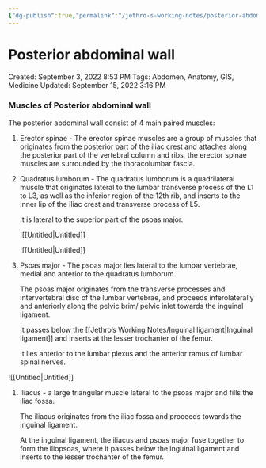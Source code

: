 ```yaml
---
{"dg-publish":true,"permalink":"/jethro-s-working-notes/posterior-abdominal-wall/","dgPassFrontmatter":true}
---
```



# Posterior abdominal wall

Created: September 3, 2022 8:53 PM
Tags: Abdomen, Anatomy, GIS, Medicine
Updated: September 15, 2022 3:16 PM

### Muscles of Posterior abdominal wall

The posterior abdominal wall consist of 4 main paired muscles:

1. Erector spinae - The erector spinae muscles are a group of muscles that  originates from the posterior part of the iliac crest and attaches along the posterior part of the vertebral column and ribs, the erector spinae muscles are surrounded by the thoracolumbar fascia.
2. Quadratus lumborum - The quadratus lumborum is a quadrilateral muscle that originates lateral to the lumbar transverse process of the L1 to L3, as well as the inferior region of the 12th rib, and inserts to the inner lip of the iliac crest and transverse process of L5. 
    
    It is lateral to the superior part of the psoas major.
    
    ![[Untitled\|Untitled]]
    
    ![[Untitled\|Untitled]]
    
3. Psoas major - The psoas major lies lateral to the lumbar vertebrae, medial and anterior to the quadratus lumborum.
    
    The psoas major originates from the transverse processes and intervertebral disc of the lumbar vertebrae, and proceeds inferolaterally and anteriorly along the pelvic brim/ pelvic inlet towards the inguinal ligament.
    
    It passes below the [[Jethro’s Working Notes/Inguinal ligament\|Inguinal ligament]]  and inserts at the lesser trochanter of the femur. 
    
    It lies anterior to the lumbar plexus and the anterior ramus of lumbar spinal nerves.
    

![[Untitled\|Untitled]]

1. Iliacus  - a large triangular muscle lateral to the psoas major and fills the iliac fossa.
    
    The iliacus originates from the iliac fossa and proceeds towards the inguinal ligament.
    
    At the inguinal ligament, the iliacus and psoas major fuse together to form the iliopsoas, where it passes below the inguinal ligament and inserts to the lesser trochanter of the femur.